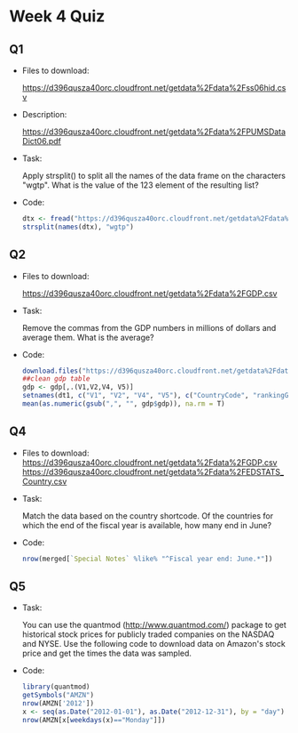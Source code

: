 # Week 4 Quiz

## Q1

*   Files to download:

    <https://d396qusza40orc.cloudfront.net/getdata%2Fdata%2Fss06hid.csv>

*   Description:

    <https://d396qusza40orc.cloudfront.net/getdata%2Fdata%2FPUMSDataDict06.pdf>

*   Task:

    Apply strsplit() to split all the names of the data frame on the characters "wgtp". What is the value of the 123 element of the resulting list?

*   Code:
    ```r
    dtx <- fread("https://d396qusza40orc.cloudfront.net/getdata%2Fdata%2Fss06hid.csv")
    strsplit(names(dtx), "wgtp")
    ```

## Q2

*   Files to download:

    <https://d396qusza40orc.cloudfront.net/getdata%2Fdata%2FGDP.csv>

*   Task:

    Remove the commas from the GDP numbers in millions of dollars and average them. What is the average?

*   Code:

    ```r
    download.files("https://d396qusza40orc.cloudfront.net/getdata%2Fdata%2FGDP.csv","gdp.csv")gdp <- fread("gdp.csv", skip=4, nrows=215)
    ##clean gdp table
    gdp <- gdp[,.(V1,V2,V4, V5)]
    setnames(dt1, c("V1", "V2", "V4", "V5"), c("CountryCode", "rankingGDP", "Long Name", "gdp"))
    mean(as.numeric(gsub(",", "", gdp$gdp)), na.rm = T)
    ```

## Q4

*   Files to download:
    <https://d396qusza40orc.cloudfront.net/getdata%2Fdata%2FGDP.csv>
    <https://d396qusza40orc.cloudfront.net/getdata%2Fdata%2FEDSTATS_Country.csv>

*   Task:

    Match the data based on the country shortcode. Of the countries for which the end of the fiscal year is available, how many end in June?

*   Code:
    ```r
    nrow(merged[`Special Notes` %like% "^Fiscal year end: June.*"])
    ```

## Q5

*   Task:

    You can use the quantmod (<http://www.quantmod.com/>) package to get historical stock prices for publicly traded companies on the NASDAQ and NYSE. Use the following code to download data on Amazon's stock price and get the times the data was sampled.

*   Code:

    ```r
    library(quantmod)
    getSymbols("AMZN")
    nrow(AMZN['2012'])
    x <- seq(as.Date("2012-01-01"), as.Date("2012-12-31"), by = "day")
    nrow(AMZN[x[weekdays(x)=="Monday"]])
    ```

